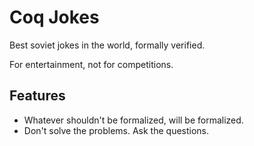 # Coq Jokes
Best soviet jokes in the world, formally verified.

For entertainment, not for competitions.

## Features
- Whatever shouldn't be formalized, will be formalized.
- Don't solve the problems. Ask the questions.